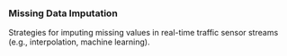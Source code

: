 ### Missing Data Imputation
Strategies for imputing missing values in real-time traffic sensor streams (e.g., interpolation, machine learning).
